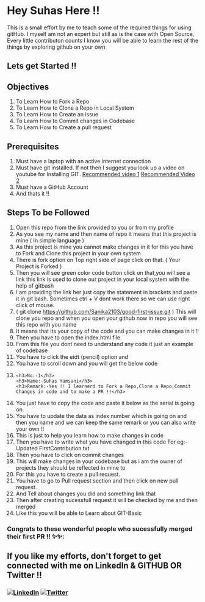 # Hey Suhas Here !!
  This is a small effort by me to teach some of the required things for using gitHub.
  I myself am not an expert but still as is the case with Open Source, Every little contributon counts
  I know you will be able to learn the rest of the things by exploring github on your own
  
  
## Lets get Started !!

## Objectives 
1. To Learn How to Fork a Repo 
2. To Learn How to Clone a Repo in Local System
3. To Learn How to Create an issue
4. To Learn How to Commit changes in Codebase 
5. To Learn How to Create a pull request 

## Prerequisites 
1. Must have a laptop with an active internet connection
2. Must have git installed. If not then I suggest you look up a video on youtube for Installing GIT. [Recommended video 1](https://www.youtube.com/watch?v=ON5GAXubt_4) [Recommended Video 2](https://www.youtube.com/watch?v=qkbK31dMNfM)
3. Must have a GitHub Account 
4. And thats it !!

## Steps To be Followed 
1. Open this repo from the link provided to you or from my profile 
2. As you see my name and then name of repo it means that this project is mine ( In simple language )
3. As this project is mine you  cannot make changes in it for this you have to Fork and Clone this project in your own system 
4. There is fork option on Top right side of page click on that. ( Your Project is Forked )
5. Then you will see green color code button click on that,you will see a link this link is used to clone our project in your local system with the help of gitbash
6. I am providing the link her just copy the statement in brackets and paste it in git bash. Sometimes ctrl + V dont work there  so we can use right click of mouse.
7. ( git clone https://github.com/Sanika2103/good-first-issue.git ) This will clone you repo and when you open your github now in repo you will see this repo with you name 
8. It means that its your copy of the code and you can make changes in it !!
9. Then you have to open the index.html file 
10. From this file you dont need to understand any code it just an example of codebase
11. You have to click the eidt (pencil) option and 
12. You have  to scroll down and you will get the below code 
13. 
        <h3>No:-1</h3>
        <h3>Name:-Suhas Yamsani</h3> 
        <h3>Remark:-Yes !! I learnerd to Fork a Repo,Clone a Repo,Commit Changes in code and to make a PR !!</h3>
 13. You just have to copy the code and paste it below as the serial is going on.
 14. You have to update the data as index number which is going on and then you name and we can keep the same remark or you can also write your own !!
 15. This is just to help you learn how to make changes in code 
 16. Then you have to write what you have changed in this code For eg:- Updated FirstContribution.txt
 17. Then you have to click on commit changes 
 18. This will make changes in your codebase but as i am the owner of projects they should be reflected in mine to 
 19. For this you have to create a pull request.
 20. You have to go to Pull request section and then click on new pull request. 
 21. And Tell about changes you did and something link that 
 22. Then after creating sucessfull request it will be checked by me and then merged
 23. Like this you will be able to  Learn about GIT-Basic 
  
 
### Congrats to these wonderful people who sucessfully merged their first PR !! ✨✨:

 ## If you like my efforts, don't forget to get connected with me on LinkedIn & GITHUB OR Twitter !!
   
 <h3>
<a href="https://www.linkedin.com/in/sanika-patil21/" ><img alt="LinkedIn" src="https://img.shields.io/badge/linkedin-%230077B5.svg?style=for-the-badge&logo=linkedin&logoColor=white"/></a>
<a href="https://twitter.com/Sanikaa_21?s=08"><img  alt="Twitter" src="https://img.shields.io/badge/Sanikaa_21-%231DA1F2.svg?style=for-the-badge&logo=Twitter&logoColor=white"/></a>

</h3>
 <br>
